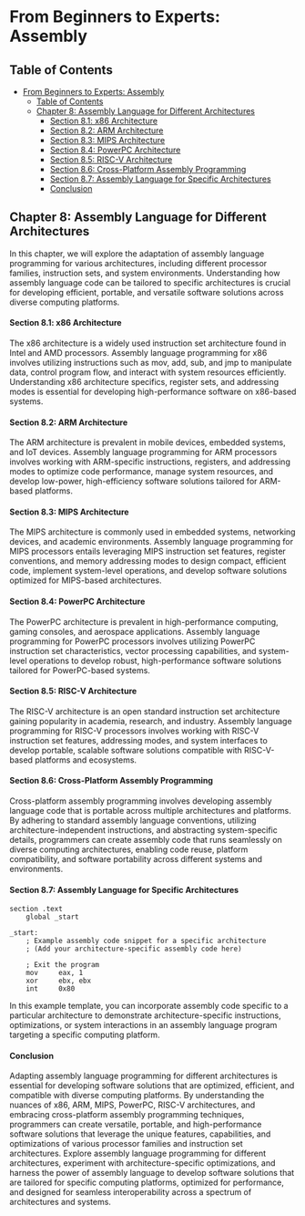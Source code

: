# From Beginners to Experts: Assembly
## Table of Contents
- [From Beginners to Experts: Assembly](#from-beginners-to-experts-assembly)
  - [Table of Contents](#table-of-content)
  - [Chapter 8: Assembly Language for Different Architectures](#chapter-8-assembly-language-for-different-architectures)
      - [Section 8.1: x86 Architecture](#section-81-x86-architecture)
      - [Section 8.2: ARM Architecture](#section-82-arm-architecture)
      - [Section 8.3: MIPS Architecture](#section-83-mips-architecture)
      - [Section 8.4: PowerPC Architecture](#section-84-powerpc-architecture)
      - [Section 8.5: RISC-V Architecture](#section-85-risc-v-architecture)
      - [Section 8.6: Cross-Platform Assembly Programming](#section-86-cross-platform-assembly-programming)
      - [Section 8.7: Assembly Language for Specific Architectures](#section-87-assembly-language-for-specific-architectures)
      - [Conclusion](#conclusion)

## Chapter 8: Assembly Language for Different Architectures

In this chapter, we will explore the adaptation of assembly language programming for various architectures, including different processor families, instruction sets, and system environments. Understanding how assembly language code can be tailored to specific architectures is crucial for developing efficient, portable, and versatile software solutions across diverse computing platforms.

#### Section 8.1: x86 Architecture

The x86 architecture is a widely used instruction set architecture found in Intel and AMD processors. Assembly language programming for x86 involves utilizing instructions such as mov, add, sub, and jmp to manipulate data, control program flow, and interact with system resources efficiently. Understanding x86 architecture specifics, register sets, and addressing modes is essential for developing high-performance software on x86-based systems.

#### Section 8.2: ARM Architecture

The ARM architecture is prevalent in mobile devices, embedded systems, and IoT devices. Assembly language programming for ARM processors involves working with ARM-specific instructions, registers, and addressing modes to optimize code performance, manage system resources, and develop low-power, high-efficiency software solutions tailored for ARM-based platforms.

#### Section 8.3: MIPS Architecture

The MIPS architecture is commonly used in embedded systems, networking devices, and academic environments. Assembly language programming for MIPS processors entails leveraging MIPS instruction set features, register conventions, and memory addressing modes to design compact, efficient code, implement system-level operations, and develop software solutions optimized for MIPS-based architectures.

#### Section 8.4: PowerPC Architecture

The PowerPC architecture is prevalent in high-performance computing, gaming consoles, and aerospace applications. Assembly language programming for PowerPC processors involves utilizing PowerPC instruction set characteristics, vector processing capabilities, and system-level operations to develop robust, high-performance software solutions tailored for PowerPC-based systems.

#### Section 8.5: RISC-V Architecture

The RISC-V architecture is an open standard instruction set architecture gaining popularity in academia, research, and industry. Assembly language programming for RISC-V processors involves working with RISC-V instruction set features, addressing modes, and system interfaces to develop portable, scalable software solutions compatible with RISC-V-based platforms and ecosystems.

#### Section 8.6: Cross-Platform Assembly Programming

Cross-platform assembly programming involves developing assembly language code that is portable across multiple architectures and platforms. By adhering to standard assembly language conventions, utilizing architecture-independent instructions, and abstracting system-specific details, programmers can create assembly code that runs seamlessly on diverse computing architectures, enabling code reuse, platform compatibility, and software portability across different systems and environments.

#### Section 8.7: Assembly Language for Specific Architectures

```assembly
section .text
    global _start

_start:
    ; Example assembly code snippet for a specific architecture
    ; (Add your architecture-specific assembly code here)

    ; Exit the program
    mov     eax, 1
    xor     ebx, ebx
    int     0x80
```

In this example template, you can incorporate assembly code specific to a particular architecture to demonstrate architecture-specific instructions, optimizations, or system interactions in an assembly language program targeting a specific computing platform.

#### Conclusion

Adapting assembly language programming for different architectures is essential for developing software solutions that are optimized, efficient, and compatible with diverse computing platforms. By understanding the nuances of x86, ARM, MIPS, PowerPC, RISC-V architectures, and embracing cross-platform assembly programming techniques, programmers can create versatile, portable, and high-performance software solutions that leverage the unique features, capabilities, and optimizations of various processor families and instruction set architectures. Explore assembly language programming for different architectures, experiment with architecture-specific optimizations, and harness the power of assembly language to develop software solutions that are tailored for specific computing platforms, optimized for performance, and designed for seamless interoperability across a spectrum of architectures and systems.
